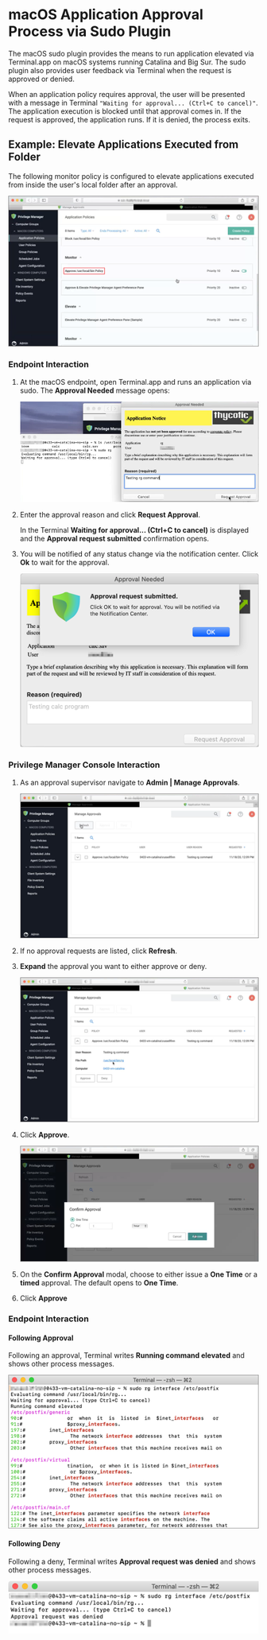 [title]: # (Sudo Approval Process)
[tags]: # (sudo, macOS)
[priority]: # (7)
# macOS Application Approval Process via Sudo Plugin

The macOS sudo plugin provides the means to run application elevated via Terminal.app on macOS systems running Catalina and Big Sur. The sudo plugin also provides user feedback via Terminal when the request is approved or denied.

When an application policy requires approval, the user will be presented with a message in Terminal `"Waiting for approval... (Ctrl+C to cancel)"`. The application execution is blocked until that approval comes in. If the request is approved, the application runs. If it is denied, the process exits.

## Example: Elevate Applications Executed from Folder

The following monitor policy is configured to elevate applications executed from inside the user's local folder after an approval.

![policy](images/sudo/approval-policy.png "Approve Policy for app execution from local user folder")

### Endpoint Interaction

1. At the macOS endpoint, open Terminal.app and runs an application via sudo. The __Approval Needed__ message opens:

   ![approval needed](images/sudo/approval-needed-1.png "Approve Needed modal")
1. Enter the approval reason and click __Request Approval__.

   In the Terminal __Waiting for approval... (Ctrl+C to cancel)__ is displayed and the __Approval request submitted__ confirmation opens.
1. You will be notified of any status change via the notification center. Click __Ok__ to wait for the approval.

   ![notify center](images/sudo/notify-center.png "Approval Submitted confirmation")

### Privilege Manager Console Interaction

1. As an approval supervisor navigate to __Admin | Manage Approvals__.

   ![manage appr](images/sudo/manage-appr.png "Manage Approvals page")
1. If no approval requests are listed, click __Refresh__.
1. __Expand__ the approval you want to either approve or deny.

   ![manage appr 2](images/sudo/manage-appr-2.png "Approval request to approve or deny")
1. Click __Approve__.

   ![manage appr 3](images/sudo/manage-appr-3.png "Confirm Approval")
1. On the __Confirm Approval__ modal, choose to either issue a __One Time__ or a __timed__ approval. The default opens to __One Time__.
1. Click __Approve__

### Endpoint Interaction 

#### Following Approval

Following an approval, Terminal writes __Running command elevated__ and shows other process messages.

![approved](images/sudo/running-elevated.png "Running elevated status in Terminal")

#### Following Deny

Following a deny, Terminal writes __Approval request was denied__ and shows other process messages.

![denied](images/sudo/denied.png "Approval request was denied status in Terminal")
